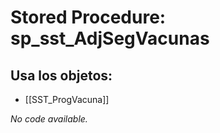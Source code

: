 # Stored Procedure: sp_sst_AdjSegVacunas

## Usa los objetos:
- [[SST_ProgVacuna]]

*No code available.*
